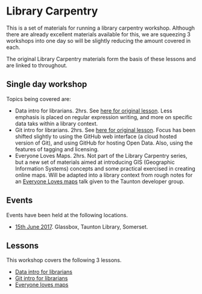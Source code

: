 Library Carpentry
=================

This is a set of materials for running a library carpentry workshop.  Although there are already excellent materials available for this, we are squeezing 3 workshops into one day so will be slightly reducing the amount covered in each.

The original Library Carpentry materials form the basis of these lessons and are linked to throughout.

Single day workshop
-------------------

Topics being covered are:

- Data intro for librarians. 2hrs.  See [here for original lesson](https://data-lessons.github.io/library-data-intro/).  Less emphasis is placed on regular expression writing, and more on specific data taks within a library context.
- Git intro for librarians.  2hrs. See [here for original lesson](http://data-lessons.github.io/library-git/).  Focus has been shifted slightly to using the GitHub web interface (a cloud hosted version of Git), and using GitHub for hosting Open Data.  Also, using the features of tagging and licensing.
- Everyone Loves Maps. 2hrs.  Not part of the Library Carpentry series, but a new set of materials aimed at introducing GIS (Geographic Information Systems) concepts and some practical exercised in creating online maps.  Will be adapted into a library context from rough notes for an [Everyone Loves maps](https://github.com/DaveBathnes/GIS-Tutorial) talk given to the Taunton developer group.

Events
------

Events have been held at the following locations.

- [15th June 2017](15th-June-Glassbox.md).  Glassbox, Taunton Library, Somerset.

Lessons
-------

This workshop covers the following 3 lessons.

- [Data intro for librarians](1-introduction-to-data/1a.%20Presentation.%20Data%20Introduction.md)
- [Git intro for librarians](2-introduction-to-git/2a.%Introduction%20to%20Git.md)
- [Everyone loves maps](3-everyone-loves-maps/3a.%Introduction%20to%20GIS.md)
